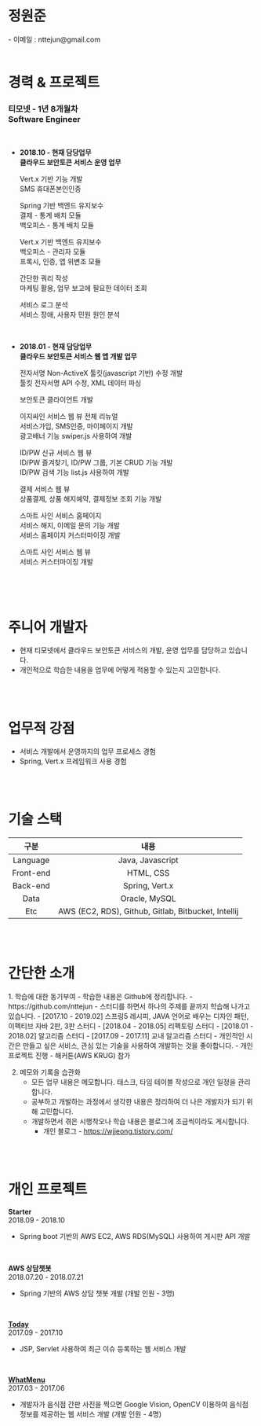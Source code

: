 
<h1>정원준</h1>
- 이메일 : nttejun@gmail.com

<br>
<br>

<h1>경력 & 프로젝트</h1>
<h3>티모넷 - 1년 8개월차<br>
Software Engineer</h3>

<br>

-  <b>2018.10 - 현재 담당업무</b><br>
<b>클라우드 보안토큰 서비스 운영 업무</b>

    <p>
    Vert.x 기반 기능 개발<br>
    SMS 휴대폰본인인증
    </p>
    
    <p>
    Spring 기반 백엔드 유지보수<br>
    결제 - 통계 배치 모듈<br>
    백오피스 - 통계 배치 모듈
    </p>
    
    <p>
    Vert.x 기반 백엔드 유지보수<br>
    백오피스 - 관리자 모듈<br>
    프록시, 인증, 앱 위변조 모듈<br>
    </p>
    
    <p>
    간단한 쿼리 작성<br>
    마케팅 활용, 업무 보고에 필요한 데이터 조회
    </p>
    
    <p>
    서비스 로그 분석<br>
    서비스 장애, 사용자 민원 원인 분석
    </p>
    <br>


- <b>2018.01 - 현재 담당업무</b><br>
<b>클라우드 보안토큰 서비스 웹 앱 개발 업무</b>

    <p>
    전자서명 Non-ActiveX 툴킷(javascript 기반) 수정 개발<br>
    툴킷 전자서명 API 수정, XML 데이터 파싱
    </p>
    
    <p>
    보안토큰 클라이언트 개발
    </p>    

    <p>
    이지싸인 서비스 웹 뷰 전체 리뉴얼<br>
    서비스가입, SMS인증, 마이페이지 개발<br>
    광고배너 기능 swiper.js 사용하여 개발
    </p>
    
    <p>
    ID/PW 신규 서비스 웹 뷰<br>
    ID/PW 즐겨찾기, ID/PW 그룹, 기본 CRUD 기능 개발<br>
    ID/PW 검색 기능 list.js 사용하여 개발
    </p>
    
    <p>
    결제 서비스 웹 뷰<br>
    상품결제, 상품 해지예약, 결제정보 조회 기능 개발
    </p>
    
    <p>
    스마트 사인 서비스 홈페이지<br>
    서비스 해지, 이메일 문의 기능 개발<br>
    서비스 홈페이지 커스터마이징 개발
    </p>
    
    <p>
    스마트 사인 서비스 웹 뷰<br>
    서비스 커스터마이징 개발
    </p>
    <br>

<br>

<h1> 주니어 개발자</h1>

 - 현재 티모넷에서 클라우드 보안토큰 서비스의 개발, 운영 업무를 담당하고 있습니다.
 - 개인적으로 학습한 내용을 업무에 어떻게 적용할 수 있는지 고민합니다.


<br>
<br>

<h1>업무적 강점</h1>

 - 서비스 개발에서 운영까지의 업무 프로세스 경험
 - Spring, Vert.x 프레임워크 사용 경험

<br>
<br>

<h1>기술 스택</h1>

| 구분 | 내용 |
| :----: | :----: |
| Language | Java, Javascript |
| Front-end | HTML, CSS |
| Back-end | Spring, Vert.x |
| Data | Oracle, MySQL |
| Etc | AWS (EC2, RDS), Github, Gitlab, Bitbucket, Intellij |

<br>
<br>

<h1>간단한 소개</h1>
1. 학습에 대한 동기부여
    - 학습한 내용은 Github에 정리합니다.
        - https://github.com/nttejun
    - 스터디를 하면서 하나의 주제를 끝까지 학습해 나가고 있습니다. 
        - [2017.10 - 2019.02] 스프링5 레시피, JAVA 언어로 배우는 디자인 패턴, 이펙티브 자바 2판, 3판 스터디
        - [2018.04 - 2018.05] 리펙토링 스터디
        - [2018.01 - 2018.02] 알고리즘 스터디
        - [2017.09 - 2017.11] 교내 알고리즘 스터디
    - 개인적인 시간은 만들고 싶은 서비스, 관심 있는 기술을 사용하여 개발하는 것을 좋아합니다.
        - 개인 프로젝트 진행
        - 해커톤(AWS KRUG) 참가
        
2. 메모와 기록을 습관화
    - 모든 업무 내용은 메모합니다. 태스크, 타임 테이블 작성으로 개인 일정을 관리합니다.
    - 공부하고 개발하는 과정에서 생각한 내용은 정리하여 더 나은 개발자가 되기 위해 고민합니다.
    - 개발하면서 겪은 시행착오나 학습 내용은 블로그에 조금씩이라도 게시합니다.
        - 개인 블로그 - https://wjjeong.tistory.com/

<br>
<br>


<h1>개인 프로젝트</h1>

<b>Starter</b><br>
2018.09 - 2018.10
 - Spring boot 기반의 AWS EC2, AWS RDS(MySQL) 사용하여 게시판 API 개발
 
<br>

<b>AWS 상담챗봇</b><br>
2018.07.20 - 2018.07.21
 - Spring 기반의 AWS 상담 챗봇 개발 (개발 인원 - 3명)

<br>

<b>[Today](https://youtu.be/w9TuLOraEW0)</b><br>
2017.09 - 2017.10
 - JSP, Servlet 사용하여 최근 이슈 등록하는 웹 서비스 개발

<br>

<b>[WhatMenu](https://youtu.be/eAeVGDenO10)</b><br>
2017.03 - 2017.06
 - 개발자가 음식점 간판 사진을 찍으면 Google Vision, OpenCV 이용하여 음식점 정보를 제공하는 웹 서비스 개발 (개발 인원 - 4명)





